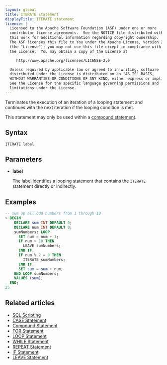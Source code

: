 ```yaml
---
layout: global
title: ITERATE statement
displayTitle: ITERATE statement
license: |
  Licensed to the Apache Software Foundation (ASF) under one or more
  contributor license agreements.  See the NOTICE file distributed with
  this work for additional information regarding copyright ownership.
  The ASF licenses this file to You under the Apache License, Version 2.0
  (the "License"); you may not use this file except in compliance with
  the License.  You may obtain a copy of the License at

     http://www.apache.org/licenses/LICENSE-2.0

  Unless required by applicable law or agreed to in writing, software
  distributed under the License is distributed on an "AS IS" BASIS,
  WITHOUT WARRANTIES OR CONDITIONS OF ANY KIND, either express or implied.
  See the License for the specific language governing permissions and
  limitations under the License.
---
```


Terminates the execution of an iteration of a looping statement and continues with the next iteration if the looping condition is met.

This statement may only be used within a [compound statement](compound-stmt.html).

## Syntax

```
ITERATE label
```

## Parameters

- **label**

  The label identifies a looping statement that contains the `ITERATE` statement directly or indirectly.

## Examples

```SQL
-- sum up all odd numbers from 1 through 10
> BEGIN
    DECLARE sum INT DEFAULT 0;
    DECLARE num INT DEFAULT 0;
    sumNumbers: LOOP
      SET num = num + 1;
      IF num > 10 THEN
        LEAVE sumNumbers;
      END IF;
      IF num % 2 = 0 THEN
        ITERATE sumNumbers;
      END IF;
      SET sum = sum + num;
    END LOOP sumNumbers;
    VALUES (sum);
  END;
25
```

## Related articles

- [SQL Scripting](../sql-ref-scripting.html)
- [CASE Statement](../control-flow/case-stmt.html)
- [Compound Statement](../control-flow/compound-stmt.html)
- [FOR Statement](../control-flow/for-stmt.html)
- [LOOP Statement](../control-flow/loop-stmt.html)
- [WHILE Statement](../control-flow/while-stmt.html)
- [REPEAT Statement](../control-flow/repeat-stmt.html)
- [IF Statement](../control-flow/if-stmt.html)
- [LEAVE Statement](../control-flow/leave-stmt.html)
